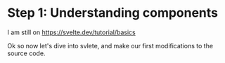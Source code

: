 # Step 1: Understanding components

I am still on https://svelte.dev/tutorial/basics

Ok so now let's dive into svlete, and make our first modifications to the source code.
